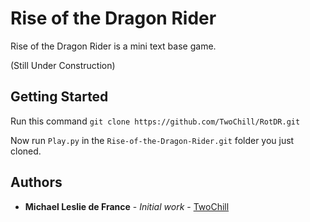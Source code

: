 # Rise of the Dragon Rider

Rise of the Dragon Rider is a mini text base game.



(Still Under Construction)


## Getting Started
Run this command ```git clone https://github.com/TwoChill/RotDR.git```

Now run ```Play.py``` in the ```Rise-of-the-Dragon-Rider.git``` folder you just cloned.


## Authors

* **Michael Leslie de France** - *Initial work* - [TwoChill](https://github.com/TwoChill)
